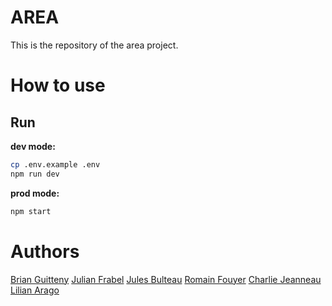# AREA

This is the repository of the area project.

# How to use

## Run

**dev mode:**

```bash
cp .env.example .env
npm run dev
```

**prod mode:**

```bash
npm start
```

# Authors

[Brian Guitteny](https://github.com/briangtn)
[Julian Frabel](https://github.com/Eldriann)
[Jules Bulteau](https://github.com/JBulteau)
[Romain Fouyer](https://github.com/romanosaurus)
[Charlie Jeanneau](https://github.com/JeSuisCharlie1)
[Lilian Arago](https://github.com/NahisWayard)
